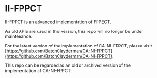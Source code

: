 # II-FPPCT

II-FPPCT is an advanced implementation of FPPECT. 

As old APIs are used in this version, this repo will no longer be under maintenance. 

For the latest version of the implementation of CA-NI-FPPCT, please visit [https://github.com/BatchClayderman/CA-NI-FPPCT](https://github.com/BatchClayderman/CA-NI-FPPCT). 

This repo can be regarded as an old or archived version of the implementation of CA-NI-FPPCT. 
